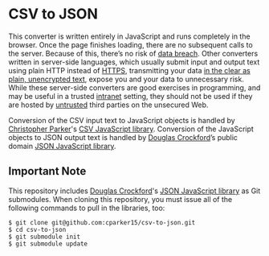 ﻿CSV to JSON
===========

This converter is written entirely in JavaScript and runs completely in the browser. Once the page finishes loading, there are no subsequent calls to the server. Because of this, there’s no risk of [data breach][wikipedia-data-breach]. Other converters written in server-side languages, which usually submit input and output text using plain HTTP instead of [HTTPS][wikipedia-https], transmitting your data [in the clear as plain, unencrypted text][wikipedia-plaintext], expose you and your data to unnecessary risk. While these server-side converters are good exercises in programming, and may be useful in a trusted [intranet][wikipedia-intranet] setting, they should not be used if they are hosted by [untrusted][wikipedia-untrusted] third parties on the unsecured Web.

Conversion of the CSV input text to JavaScript objects is handled by [Christopher Parker][github-cparker15]'s [CSV JavaScript library][github-csv-js]. Conversion of the JavaScript objects to JSON output text is handled by [Douglas Crockford][github-douglascrockford]’s public domain [JSON JavaScript library][github-json-js].

Important Note
--------------

This repository includes [Douglas Crockford][github-douglascrockford]'s [JSON JavaScript library][github-json-js] as Git submodules. When cloning this repository, you must issue all of the following commands to pull in the libraries, too:

    $ git clone git@github.com:cparker15/csv-to-json.git
    $ cd csv-to-json
    $ git submodule init
    $ git submodule update

[wikipedia-data-breach]: http://en.wikipedia.org/wiki/Data_breach
[wikipedia-https]: http://en.wikipedia.org/wiki/HTTP_Secure
[wikipedia-plaintext]: http://en.wikipedia.org/wiki/Plaintext
[wikipedia-intranet]: http://en.wikipedia.org/wiki/Intranet
[wikipedia-untrusted]: http://en.wikipedia.org/wiki/Untrusted
[github-cparker15]: https://github.com/cparker15
[github-csv-js]: https://github.com/cparker15/CSV-js
[github-douglascrockford]: https://github.com/douglascrockford
[github-json-js]: https://github.com/douglascrockford/JSON-js